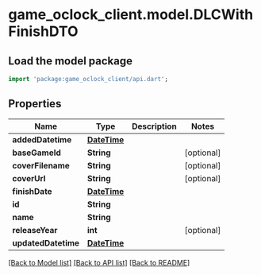 # game_oclock_client.model.DLCWithFinishDTO

## Load the model package
```dart
import 'package:game_oclock_client/api.dart';
```

## Properties
Name | Type | Description | Notes
------------ | ------------- | ------------- | -------------
**addedDatetime** | [**DateTime**](DateTime.md) |  | 
**baseGameId** | **String** |  | [optional] 
**coverFilename** | **String** |  | [optional] 
**coverUrl** | **String** |  | [optional] 
**finishDate** | [**DateTime**](DateTime.md) |  | 
**id** | **String** |  | 
**name** | **String** |  | 
**releaseYear** | **int** |  | [optional] 
**updatedDatetime** | [**DateTime**](DateTime.md) |  | 

[[Back to Model list]](../README.md#documentation-for-models) [[Back to API list]](../README.md#documentation-for-api-endpoints) [[Back to README]](../README.md)


